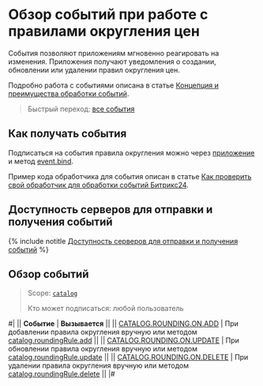 # Обзор событий при работе с правилами округления цен

События позволяют приложениям мгновенно реагировать на изменения. Приложения получают уведомления о создании, обновлении или удалении правил округления цен.

Подробно работа с событиями описана в статье [Концепция и преимущества обработки событий](../../../events/index.md).

> Быстрый переход: [все события](#all-events)

## Как получать события

Подписаться на события правила округления можно через [приложение](./../../../../settings/app-installation/index.md) и метод [event.bind](./../../../events/event-bind.md).

Пример кода обработчика для события описан в статье [Как проверить свой обработчик для обработки событий Битрикс24](../../../events/test-handler.md).

## Доступность серверов для отправки и получения событий

{% include notitle [Доступность серверов для отправки и получения событий](../../../../_includes/events-index.md) %}

## Обзор событий

> Scope: [`catalog`](../../../scopes/permissions.md)
>
> Кто может подписаться: любой пользователь

#|
|| **Событие** | **Вызывается** ||
|| [CATALOG.ROUNDING.ON.ADD](catalog-rounding-on-add.md) | При добавлении правила округления вручную или методом [catalog.roundingRule.add](../catalog-rounding-rule-add.md) ||
|| [CATALOG.ROUNDING.ON.UPDATE](catalog-rounding-on-update.md) | При обновлении правила округления вручную или методом [catalog.roundingRule.update](../catalog-rounding-rule-update.md) ||
|| [CATALOG.ROUNDING.ON.DELETE](catalog-rounding-on-delete.md) | При удалении правила округления вручную или методом [catalog.roundingRule.delete](../catalog-rounding-rule-delete.md) ||
|#